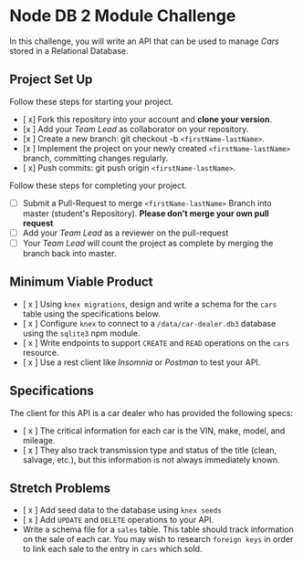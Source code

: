 # Node DB 2 Module Challenge

In this challenge, you will write an API that can be used to manage _Cars_ stored in a Relational Database.

## Project Set Up

Follow these steps for starting your project.

- [ x] Fork this repository into your account and **clone your version**.
- [x ] Add your _Team Lead_ as collaborator on your repository.
- [x ] Create a new branch: git checkout -b `<firstName-lastName>`.
- [x ] Implement the project on your newly created `<firstName-lastName>` branch, committing changes regularly.
- [ x] Push commits: git push origin `<firstName-lastName>`.

Follow these steps for completing your project.

- [ ] Submit a Pull-Request to merge `<firstName-lastName>` Branch into master (student's Repository). **Please don't merge your own pull request**
- [ ] Add your _Team Lead_ as a reviewer on the pull-request
- [ ] Your _Team Lead_ will count the project as complete by merging the branch back into master.

## Minimum Viable Product

- [ x ] Using `knex migrations`, design and write a schema for the `cars` table using the specifications below.
- [ x ] Configure `knex` to connect to a `/data/car-dealer.db3` database using the `sqlite3` npm module.
- [ x ] Write endpoints to support `CREATE` and `READ` operations on the `cars` resource.
- [ x ] Use a rest client like _Insomnia_ or _Postman_ to test your API.

## Specifications

The client for this API is a car dealer who has provided the following specs:

- [ x ] The critical information for each car is the VIN, make, model, and mileage.
- [ x ] They also track transmission type and status of the title (clean, salvage, etc.), but this information is not always immediately known.

## Stretch Problems

- [ x ]  Add seed data to the database using `knex seeds`
- [ x ] Add `UPDATE` and `DELETE` operations to your API.
- Write a schema file for a `sales` table. This table should track information on the sale of each car. You may wish to research `foreign keys` in order to link each sale to the entry in `cars` which sold.
